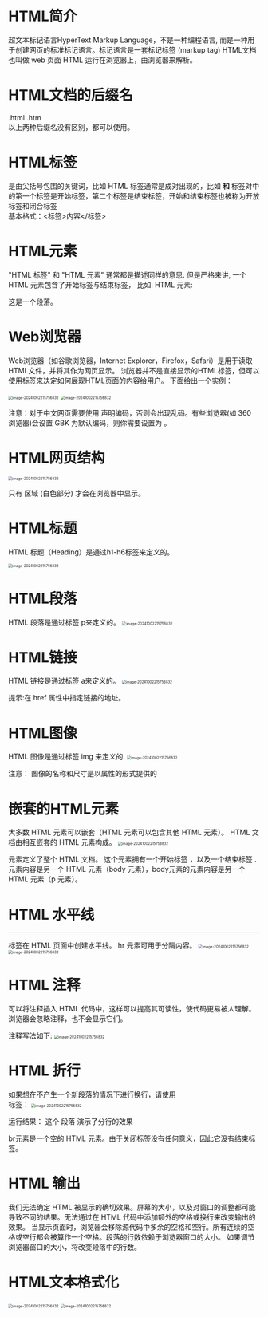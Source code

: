  # HTML简介
超文本标记语言HyperText Markup Language，不是一种编程语言, 而是一种用于创建网页的标准标记语言。标记语言是一套标记标签 (markup tag)
HTML文档也叫做 web 页面
HTML 运行在浏览器上，由浏览器来解析。  

# HTML文档的后缀名 
.html
.htm  
以上两种后缀名没有区别，都可以使用。

# HTML标签
是由尖括号包围的关键词，比如 <html> 
HTML 标签通常是成对出现的，比如 <b> 和 </b>
标签对中的第一个标签是开始标签，第二个标签是结束标签，开始和结束标签也被称为开放标签和闭合标签  
基本格式：<标签>内容</标签>

# HTML元素
"HTML 标签" 和 "HTML 元素" 通常都是描述同样的意思. 
但是严格来讲, 一个 HTML 元素包含了开始标签与结束标签，
比如: HTML 元素: <p>这是一个段落。</p>

# Web浏览器
 Web浏览器（如谷歌浏览器，Internet Explorer，Firefox，Safari）是用于读取HTML文件，并将其作为网页显示。 浏览器并不是直接显示的HTML标签，但可以使用标签来决定如何展现HTML页面的内容给用户。
下面给出一个实例：
 
<img src="..\Pic\第一个HTML文档.png" alt="image-20241002215756832" style="zoom:50%;" />

<img src="..\Pic\网页显示.png" alt="image-20241002215756832" style="zoom:50%;" />



注意：对于中文网页需要使用 <meta charset="utf-8"> 声明编码，否则会出现乱码。有些浏览器(如 360 浏览器)会设置 GBK 为默认编码，则你需要设置为 <meta charset="gbk">。




 
# HTML网页结构 
<img src="..\Pic\HTML网页结构.png" alt="image-20241002215756832" style="zoom:50%;" />

只有 <body>区域 (白色部分) 才会在浏览器中显示。
 

# HTML标题
 HTML 标题（Heading）是通过h1-h6标签来定义的。
 
 <img src="..\Pic\HTML标题.png" alt="image-20241002215756832" style="zoom:50%;" />


# HTML段落 
HTML 段落是通过标签 p来定义的。
 <img src="..\Pic\HTML标题.png" alt="image-20241002215756832" style="zoom:50%;" />

# HTML链接
HTML 链接是通过标签 a来定义的。
 <img src="..\Pic\HTML链接.png" alt="image-20241002215756832" style="zoom:50%;" />

 
提示:在 href 属性中指定链接的地址。

# HTML图像
HTML 图像是通过标签 img 来定义的.
 <img src="..\Pic\HTML图像.png" alt="image-20241002215756832" style="zoom:50%;" />


注意： 图像的名称和尺寸是以属性的形式提供的
# 嵌套的HTML元素
大多数 HTML 元素可以嵌套（HTML 元素可以包含其他 HTML 元素）。 HTML 文档由相互嵌套的 HTML 元素构成。
  <img src="..\Pic\HTML嵌套.png" alt="image-20241002215756832" style="zoom:50%;" />

  
<html> 元素定义了整个 HTML 文档。
这个元素拥有一个开始标签 <html> ，以及一个结束标签 </html>.
元素内容是另一个 HTML 元素（body 元素），body元素的元素内容是另一个 HTML 元素（p 元素）。

# HTML 水平线
<hr> 标签在 HTML 页面中创建水平线。 hr 元素可用于分隔内容。
<img src="..\Pic\HTML水平线.png" alt="image-20241002215756832" style="zoom:50%;" />
<img src="..\Pic\水平线.png" alt="image-20241002215756832" style="zoom:50%;" />

  
# HTML 注释
可以将注释插入 HTML 代码中，这样可以提高其可读性，使代码更易被人理解。浏览器会忽略注释，也不会显示它们。

注释写法如下:
 <img src="..\Pic\HTML注释.png" alt="image-20241002215756832" style="zoom:50%;" />

 

# HTML 折行
如果想在不产生一个新段落的情况下进行换行，请使用 <br> 标签：
 <img src="..\Pic\HTML分行.png" alt="image-20241002215756832" style="zoom:50%;" />

运行结果：
这个
段落
演示了分行的效果

br元素是一个空的 HTML 元素。由于关闭标签没有任何意义，因此它没有结束标签。

# HTML 输出
我们无法确定 HTML 被显示的确切效果。屏幕的大小，以及对窗口的调整都可能导致不同的结果。无法通过在 HTML 代码中添加额外的空格或换行来改变输出的效果。
当显示页面时，浏览器会移除源代码中多余的空格和空行。所有连续的空格或空行都会被算作一个空格。段落的行数依赖于浏览器窗口的大小。
如果调节浏览器窗口的大小，将改变段落中的行数。

# HTML文本格式化
 <img src="..\Pic\HTML文本格式化.png" alt="image-20241002215756832" style="zoom:50%;" />
 <img src="..\Pic\HTML格式化.png" alt="image-20241002215756832" style="zoom:50%;" />
 

 


 
 
 



 
 
 


 



 
 
 

